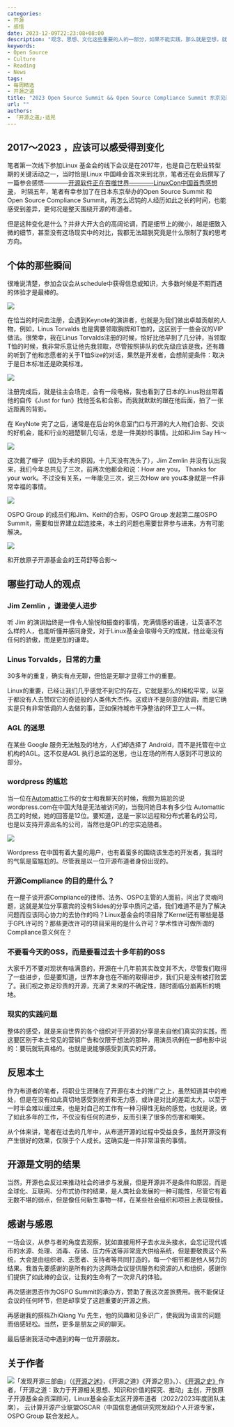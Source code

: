 ```yaml
---
categories:
- 开源
- 感悟
date: 2023-12-09T22:23:08+08:00
description: "观念、思想、文化这些重要的人的一部分，如果不能实践，那么就是空想，就是作壁上观，看客心态的开源才是真正的本土状态，作为一名布道者，在过去的几年中一直试图理解这样一个情形，本土为什么会是如此，我在内部去沟通交流始终难得其门，今日走出反观其中，终于发现了不同的东西。"
keywords:
- Open Source
- Culture
- Reading
- News
tags:
- 每周精选
- 开源之道
title: "2023 Open Source Summit && Open Source Compliance Summit 东京见闻与感受"
url: ""
authors:
- 「开源之道」·适兕
---
```

## 2017～2023 ，应该可以感受得到变化

笔者第一次线下参加Linux 基金会的线下会议是在2017年，也是自己在职业转型期的关键活动之一，当时恰是Linux 中国峰会首次来到北京，笔者还在会后撰写了一篇参会感悟————[开源软件正在吞噬世界————LinuxCon中国首秀感想录](/posts/event_analysis/lc3_china_story/)， 时隔五年，笔者有幸参加了在日本东京举办的Open Source Summit 和 Open Source Compliance Summit，再怎么迟钝的人经历如此之长的时间，也能感受到差异，更何况是整天围绕开源的布道者。

但是这种变化是什么？并非大开大合的高阔论调，而是细节上的微小，越是细致入微的细节，甚至没有这场现实中的对比，我都无法超脱究竟是什么限制了我的思考方向。

## 个体的那些瞬间

很难说清楚，参加会议会从schedule中获得信息或知识，大多数时候是不期而遇的体验才是最棒的。

![](/images/oss-japan-2023/meeting-linus-in-register.jpg)

在恰当的时间去注册，会遇到Keynote的演讲者，也就是为我们做出卓越贡献的人物，例如，Linus Torvalds 也是需要领取胸牌和T恤的，这区别于一些会议的VIP做法。很荣幸，我在Linus Torvalds注册的时候，恰好比他早到了几分钟，当领取T恤的时候，我非常乐意让他先我领取，尽管按照排队的优先级应该是我，还有趣的听到了他和志愿者的关于T恤Size的对话，果然是开发者，会想前提条件：取决于是日本标准还是欧美标准。

![](/images/oss-japan-2023/back-in-linus-and-dike.jpg)

注册完成后，就是往主会场走，会有一段电梯，我也看到了日本的Linus粉丝带着他的自传《Just for fun》找他签名和合影。而我就默默的跟在他后面，拍了一张近距离的背影。

在 KeyNote 完了之后，通常是在后台的休息室门口与开源的大人物们合影、交谈的好机会，能和行业的翘楚聊几句话，总是一件美妙的事情。比如和Jim Say Hi～ 

![](/images/oss-japan-2023/picture-with-jim-and-keith.jpg)

这次戴了帽子（因为手术的原因，十几天没有洗头了），Jim Zemlin 并没有认出我来，我们今年总共见了三次，前两次他都会和说：How are you， Thanks for your work。不过没有关系，一年能见三次，说三次How are you本身就是一件非常幸福的事情。

![](/images/meet-jim-in-oss-japan.jpg)

OSPO Group 的成员们和Jim、Keith的合影，OSPO Group 发起第二届OSPO Summit，需要和世界建立起连接来，本土的问题也需要世界参与进来，方有可能解决。

![](/images/oss-japan-2023/picture-with-openatom-and-LF.jpg)

和开放原子开源基金会的王荷舒等合影～ 

## 哪些打动人的观点

### Jim Zemlin ，谦逊使人进步

听 Jim 的演讲始终是一件令人愉悦和振奋的事情，充满情感的语速，让英语不怎么样的人，也能听懂并感同身受，对于Linux基金会取得今天的成就，他丝毫没有任何的骄傲，而是更加的谦卑。

### Linus Torvalds，日常的力量

30多年的重复，确实有点无聊，但恰是无聊才显得工作的重要。

Linux的重要，已经让我们几乎感觉不到它的存在，它就是那么的稀松平常，以至于都没有人去赞叹它的奇迹般的人类伟大杰作。这或许不是刻意的低调，而是它确实是只有非常低调的人去做的事，正如保持城市干净整洁的环卫工人一样。

### AGL 的迷思

在某些 Google 服务无法触及的地方，人们却选择了 Android，而不是托管在中立机构的AGL。这不仅是AGL 执行总监的迷思，也让在场的所有人感到不可思议的部分。

### wordpress 的尴尬

当一位在[Automattic](https://automattic.com/about/)工作的女士和我聊天的时候，我颇为尴尬的说wordpress.com在中国大陆是无法被访问的，当我问她日本有多少位 Automattic 员工的时候，她的回答是12位。要知道，这是一家以远程和分布式著名的公司，也是以支持开源出名的公司，当然也是GPL的忠实追随者。

![](/images/oss-japan-2023/photo-with-automattic-employee.jpg)

Wordpress 在中国有着大量的用户，也有着蛮多的围绕该生态的开发者，我当时的气氛是蛮尴尬的。尽管我是以一位开源布道者身份出现的。

### 开源Compliance 的目的是什么？

在一屋子谈开源Compliance的律师、法务、OSPO主管的人面前，问出了灵魂问题，这就是某位分享嘉宾的没有Slides的分享中质问之语，我们难道不是为了解决问题而应该同心协力的去协作的吗？Linux基金会的项目除了Kernel还有哪些是基于GPL许可的？那些更改许可的项目采用的是什么许可？学术性许可做所谓的Compliance意义何在？

### 不要看今天的OSS，而是要看过去十多年前的OSS

大家千万不要对现状有啥满意的，开源在十几年前其实改变并不大，尽管我们取得了一些进步，但是要知道，世界本身也在不断的取得进步，我们只是没有被打败罢了。我们视之弥足珍贵的开源，充满了未来的不确定性，随时面临分崩离析的境地。

### 现实的实践问题

整体的感受，就是来自世界的各个组织对于开源的分享是来自他们真实的实践，而这要区别于本土常见的营销广告和仅限于想法的那种，用演员巩俐在一部电影中说的：要玩就玩真格的。也就是说能够感受到真实的开源。

## 反思本土

作为布道者的笔者，将职业生涯赌在了开源在本土的推广之上，虽然知道其中的难处，但是在没有如此真切地感受到挫折和无力感，或许是对比的差距太大，以至于一时半会难以缓过来，也是对自己的工作有一种习得性无助的感觉，也就是说，做了如此多年的工作，不仅没有任何的进步，反而引来了很多的伤害和嘲笑。

从个体来讲，笔者在过去的几年中，从布道开源的过程中受益良多，虽然开源没有产生很好的效果，仅限于个人成长。这确实是一件非常沮丧的事情。

## 开源是文明的结果

当然，开源也会反过来推动社会的进步与发展，但是开源并不是条件和原因，而是全球化、互联网、分布式协作的结果，是人类社会发展的一种可能性，尽管它有着无数不堪的弱点，但是像任何新生事物一样，在某些社会组织和项目上表现极佳。


## 感谢与感恩

一场会议，从参与者的角度去观察，犹如直接用杯子去水龙头接水，会忘记现代城市的水源、处理、消毒、存储、压力传送等非常庞大供给系统，但是要敬畏这个系统，大会是由组织者、志愿者、支持者等共同打造的，每一个细节都是他人努力的结果。我首先要感谢的是所有的为这两场会议提供服务和资源的人和组织，感谢你们提供了如此棒的会议，让我的生命有了一次非凡的体验。

再次感谢思否作为OSPO Summit的承办方，赞助了我这次差旅费用。我不能保证会议的任何环节，但是却享受了这趟重要的开源之旅。

再感谢我的搭档ZhiQiang Yu 先生，他的风趣和见多识广，使我因为语言的问题而倍感轻松。当然，更多是朋友之间的聊天。

最后感谢我活动中遇到的每一位开源朋友。

## 关于作者

![](/public/kuosi-face-of-os.png)「发现开源三部曲」（[《开源之迷》](posts/book-of-open-source/the-fascinating-of-open-source/)，《开源之道》《开源之思》。）、[《开源之史》](posts/history-of-open-source/summary/)作者，「开源之道：致力于开源相关思想、知识和价值的探究、推动」主创，开放原子开源基金会资深顾问，Linux基金会亚太区开源布道者（2022/2023年度团队主席）， 云计算开源产业联盟OSCAR（中国信息通信研究院发起)个人开源专家，OSPO Group 联合发起人。
